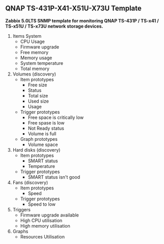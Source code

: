 ## QNAP TS-431P-X41-X51U-X73U Template

__Zabbix 5.0LTS SNMP template for monitoring QNAP TS-431P / TS-x41 / TS-x51U / TS-x73U network storage devices.__

1. Items System
   - CPU Usage
   - Firmware upgrade 
   - Free memory
   - Memory usage
   - System temperature
   - Total memory
2. Volumes (discovery)
   - Item prototypes
     - Free size
     - Status
     - Total size
     - Used size
     - Usage
   - Trigger prototypes
     - Free space is critically low
     - Free spase is low
     - Not Ready status
     - Volume is full
   - Graph prototypes
     - Volume space
4. Hard disks (discovery)
   - Item prototypes
     - SMART status
     - Temperature
   - Trigger prototypes
     - SMART status isn't good
5. Fans (discovery)
   - Item prototypes
     - Speed
   - Trigger prototypes
     - Speed to low
6. Triggers
   - Firmware upgrade available
   - High CPU utilisation
   - High memory utilisation
7. Graphs
   - Resources Utilisation

